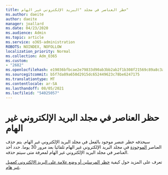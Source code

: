```yaml
---
title: حظر العناصر في مجلد "البريد الإلكتروني غير الهام"
ms.author: daeite
author: daeite
manager: joallard
ms.date: 04/23/2020
ms.audience: Admin
ms.topic: article
ms.service: o365-administration
ROBOTS: NOINDEX, NOFOLLOW
localization_priority: Normal
ms.collection: Adm_O365
ms.custom:
- "2682"
ms.openlocfilehash: e19036bfbcae2e79833d90ab3bb2ab2f1b308f21569c89a8c3ab2ac321c4214a
ms.sourcegitcommit: b5f7da89a650d2915dc652449623c78be6247175
ms.translationtype: MT
ms.contentlocale: ar-SA
ms.lasthandoff: 08/05/2021
ms.locfileid: "54025057"
---
```

# <a name="blocking-items-in-your-junk-email-folder"></a>حظر العناصر في مجلد البريد الإلكتروني غير الهام

سيحذفه حظر عنصر موجود بالفعل في مجلد البريد الإلكتروني غير الهام. يتم حذف العناصر [الموجودة](https://outlook.live.com/mail/junkemail) في مجلد البريد الإلكتروني غير الهام تلقائيا بعد مرور 30 يوما. حدد أحد العناصر في مجلد البريد الإلكتروني غير الهام لمعرفة متى سيتم حذفه.

تعرف على المزيد حول كيفية [حظر المرسلين أو وضع علامة على البريد الإلكتروني كعميل غير هام](https://support.office.com/article/a3ece97b-82f8-4a5e-9ac3-e92fa6427ae4).
